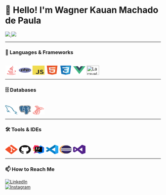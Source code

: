 # 👋 Hello! I'm Wagner Kauan Machado de Paula  

<div align="left">
  <a href="https://github.com/WagnerK4uan">
    <img height="180em" src="https://github-readme-stats.vercel.app/api?username=WagnerK4uan&show_icons=true&theme=tokyonight&include_all_commits=true&count_private=true"/>
    <img height="180em" src="https://github-readme-stats.vercel.app/api/top-langs/?username=WagnerK4uan&layout=compact&langs_count=7&theme=tokyonight"/>
  </a>
</div>

---

### 🚀 **Languages & Frameworks**

<div style="display: inline_block"><br>
  <img align="center" height="30" width="40" title="Java" src="https://raw.githubusercontent.com/devicons/devicon/master/icons/java/java-plain.svg">
  <img align="center" height="30" width="40" title="PHP" src="https://raw.githubusercontent.com/devicons/devicon/master/icons/php/php-original.svg">
  <img align="center" height="30" width="40" title="JavaScript" src="https://raw.githubusercontent.com/devicons/devicon/master/icons/javascript/javascript-original.svg">
  <img align="center" height="30" width="40" title="HTML" src="https://raw.githubusercontent.com/devicons/devicon/master/icons/html5/html5-original.svg">
  <img align="center" height="30" width="40" title="CSS" src="https://raw.githubusercontent.com/devicons/devicon/master/icons/css3/css3-original.svg">
  <img align="center" height="30" width="40" title="Vue.js" src="https://raw.githubusercontent.com/devicons/devicon/master/icons/vuejs/vuejs-original.svg">
  <img align="center" height="30" width="40" title="Laravel" src="https://cdn.worldvectorlogo.com/logos/laravel-2.svg">
</div>

---

### 🗄️ **Databases**

<div style="display: inline_block"><br>
  <img align="center" height="30" width="40" title="MySQL" src="https://raw.githubusercontent.com/devicons/devicon/master/icons/mysql/mysql-original.svg">
  <img align="center" height="30" width="40" title="PostgreSQL" src="https://raw.githubusercontent.com/devicons/devicon/master/icons/postgresql/postgresql-original.svg">
  <img align="center" height="30" width="40" title="SQL Server" src="https://raw.githubusercontent.com/devicons/devicon/master/icons/microsoftsqlserver/microsoftsqlserver-plain.svg">
</div>

---

### 🛠️ **Tools & IDEs**

<div style="display: inline_block"><br>
  <img align="center" height="30" width="40" title="Git" src="https://raw.githubusercontent.com/devicons/devicon/master/icons/git/git-original.svg">
  <img align="center" height="30" width="40" title="GitHub" src="https://raw.githubusercontent.com/devicons/devicon/master/icons/github/github-original.svg">
  <img align="center" height="30" width="40" title="IntelliJ IDEA" src="https://raw.githubusercontent.com/devicons/devicon/master/icons/intellij/intellij-original.svg">
  <img align="center" height="30" width="40" title="VS Code" src="https://raw.githubusercontent.com/devicons/devicon/master/icons/vscode/vscode-original.svg">
  <img align="center" height="30" width="40" title="Eclipse" src="https://raw.githubusercontent.com/devicons/devicon/master/icons/eclipse/eclipse-original.svg">
  <img align="center" height="30" width="40" title="Visual Studio" src="https://raw.githubusercontent.com/devicons/devicon/master/icons/visualstudio/visualstudio-plain.svg">
</div>

---

### 📫 **How to Reach Me**  

[![LinkedIn](https://img.shields.io/badge/-LinkedIn-0077B5?logo=LinkedIn&logoColor=white&style=for-the-badge)](https://www.linkedin.com/in/wagner-kauan)  
[![Instagram](https://img.shields.io/badge/-Instagram-E4405F?logo=Instagram&logoColor=white&style=for-the-badge)](https://www.instagram.com/_wagnerkauan/)
